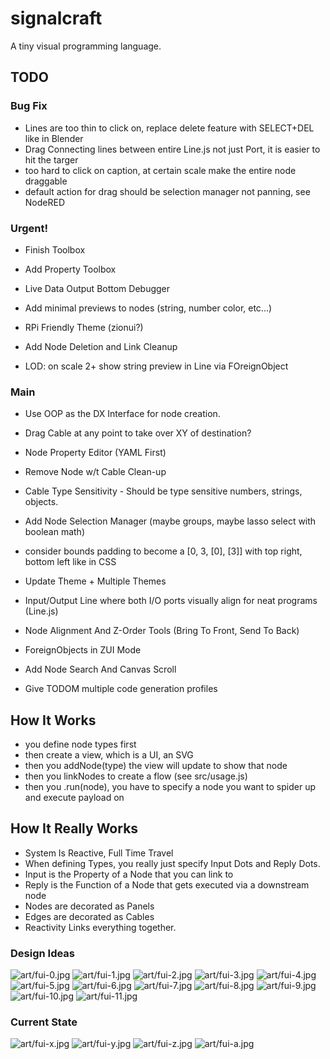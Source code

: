# signalcraft
A tiny visual programming language.

## TODO

### Bug Fix

- Lines are too thin to click on, replace delete feature with SELECT+DEL like in Blender
- Drag Connecting lines between entire Line.js not just Port, it is easier to hit the targer
- too hard to click on caption, at certain scale make the entire node draggable
- default action for drag should be selection manager not panning, see NodeRED

### Urgent!

- Finish Toolbox
- Add Property Toolbox
- Live Data Output Bottom Debugger

- Add minimal previews to nodes (string, number color, etc...)
- RPi Friendly Theme (zionui?)
- Add Node Deletion and Link Cleanup
- LOD: on scale 2+ show string preview in Line via FOreignObject

### Main

- Use OOP as the DX Interface for node creation.

- Drag Cable at any point to take over XY of destination?

- Node Property Editor (YAML First)

- Remove Node w/t Cable Clean-up
- Cable Type Sensitivity - Should be type sensitive numbers, strings, objects.
- Add Node Selection Manager (maybe groups, maybe lasso select with boolean math)

- consider bounds padding to become a [0, 3, [0], [3]] with top right, bottom left like in CSS

- Update Theme + Multiple Themes
- Input/Output Line where both I/O ports visually align for neat programs (Line.js)

- Node Alignment And Z-Order Tools (Bring To Front, Send To Back)
- ForeignObjects in ZUI Mode
- Add Node Search And Canvas Scroll

- Give TODOM multiple code generation profiles

## How It Works

- you define node types first
- then create a view, which is a UI, an SVG
- then you addNode(type) the view will update to show that node
- then you linkNodes to create a flow (see src/usage.js)
- then you .run(node), you have to specify a node you want to spider up and execute payload on

## How It Really Works

- System Is Reactive, Full Time Travel
- When defining Types, you really just specify Input Dots and Reply Dots.
- Input is the Property of a Node that you can link to
- Reply is the Function of a Node that gets executed via a downstream node
- Nodes are decorated as Panels
- Edges are decorated as Cables
- Reactivity Links everything together.

### Design Ideas

![art/fui-0.jpg](art/fui-0.jpg)
![art/fui-1.jpg](art/fui-1.jpg)
![art/fui-2.jpg](art/fui-2.jpg)
![art/fui-3.jpg](art/fui-3.jpg)
![art/fui-4.jpg](art/fui-4.jpg)
![art/fui-5.jpg](art/fui-5.jpg)
![art/fui-6.jpg](art/fui-6.jpg)
![art/fui-7.jpg](art/fui-7.jpg)
![art/fui-8.jpg](art/fui-8.jpg)
![art/fui-9.jpg](art/fui-9.jpg)
![art/fui-10.jpg](art/fui-10.jpg)
![art/fui-11.jpg](art/fui-11.jpg)

### Current State
![art/fui-x.jpg](art/fui-x.jpg)
![art/fui-y.jpg](art/fui-y.jpg)
![art/fui-z.jpg](art/fui-z.jpg)
![art/fui-a.jpg](art/fui-a.jpg)
